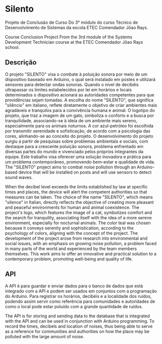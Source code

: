﻿# Silento

Projeto de Conclusão de Curso Do 3° módulo do curso Técnico de Desenvolvimento de Sistemas da escola ETEC Comendador Jõao Rays.

Course Conclusion Project From the 3rd module of the Systems Development Technician course at the ETEC Comendador Jõao Rays school.


## Descrição

O projeto "SILENTO" visa o combate à poluição sonora por meio de um dispositivo baseado em Arduino, o qual será instalado em postes e utilizará sensores para detectar ondas sonoras.
Quando o nível de decibéis ultrapassar os limites estabelecidos por lei em horários e locais determinados o dispositivo acionará as autoridades competentes para que providências sejam tomadas. 
A escolha do nome "SILENTO", que significa "silêncio" em italiano, reflete diretamente o objetivo de criar ambientes mais agradáveis e tranquilos para a convivência humana e animal. 
O logotipo do projeto, que traz a imagem de um gato, simboliza o conforto e a busca por tranquilidade, associando-se à ideia de um ambiente mais sereno, especialmente para os animais noturnos. 
A cor azul-petróleo foi escolhida por transmitir serenidade e sofisticação, de acordo com a psicologia das cores, alinhando-se ao conceito do projeto. 
O desenvolvimento do projeto surgiu a partir de pesquisas sobre problemas ambientais e sociais, com destaque para a crescente poluição sonora, problema enfrentado em diversas partes do mundo e vivenciado pelos próprios integrantes da equipe. 
Este trabalho visa oferecer uma solução inovadora e prática para um problema contemporâneo, promovendo bem-estar e qualidade de vida.
The "SILENTO" project aims to combat noise pollution through an Arduino-based device that will be installed on posts and will use sensors to detect sound waves.

When the decibel level exceeds the limits established by law at specific times and places, the device will alert the competent authorities so that measures can be taken.
The choice of the name "SILENTO", which means "silence" in Italian, directly reflects the objective of creating more pleasant and peaceful environments for human and animal coexistence.
The project's logo, which features the image of a cat, symbolizes comfort and the search for tranquility, associating itself with the idea of ​​a more serene environment, especially for nocturnal animals.
The color teal was chosen because it conveys serenity and sophistication, according to the psychology of colors, aligning with the concept of the project.
The development of the project arose from research into environmental and social issues, with an emphasis on growing noise pollution, a problem faced in many parts of the world and experienced by the team members themselves.
This work aims to offer an innovative and practical solution to a contemporary problem, promoting well-being and quality of life.

## API

A API é para guardar e enviar dados para o banco de dados que está integrado com a API e podem ser usados em conjuntos com a programação do Arduino.
Para registrar os horários, decibéis e a localidade dos ruídos, podendo assim servir como referência para comunidades e autoridades de como o local pode estar poluído com a grande quantidade de ruídos.

The API is for storing and sending data to the database that is integrated with the API and can be used in conjunction with Arduino programming.
To record the times, decibels and location of noises, thus being able to serve as a reference for communities and authorities on how the place may be polluted with the large amount of noise.